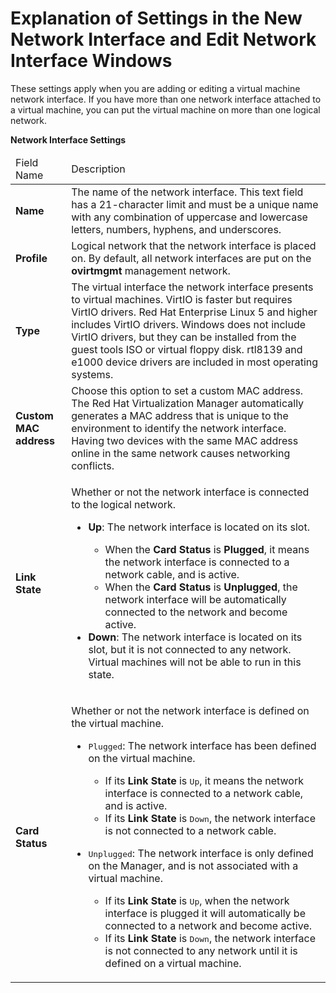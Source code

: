 # Explanation of Settings in the New Network Interface and Edit Network Interface Windows

These settings apply when you are adding or editing a virtual machine network interface. If you have more than one network interface attached to a virtual machine, you can put the virtual machine on more than one logical network.

**Network Interface Settings**

<table>
 <thead>
  <tr>
   <td>Field Name</td>
   <td>Description</td>
  </tr>
 </thead>
 <tbody>
  <tr>
   <td><b>Name</b></td>
   <td>The name of the network interface. This text field has a 21-character limit and must be a unique name with any combination of uppercase and lowercase letters, numbers, hyphens, and underscores.</td>
  </tr>
  <tr>
   <td><b>Profile</b></td>
   <td>Logical network that the network interface is placed on. By default, all network interfaces are put on the <b>ovirtmgmt</b> management network.</td>
  </tr>
  <tr>
   <td><b>Type</b></td>
   <td>The virtual interface the network interface presents to virtual machines. VirtIO is faster but requires VirtIO drivers. Red Hat Enterprise Linux 5 and higher includes VirtIO drivers. Windows does not include VirtIO drivers, but they can be installed from the guest tools ISO or virtual floppy disk. rtl8139 and e1000 device drivers are included in most operating systems.</td>
  </tr>
  <tr>
   <td><b>Custom MAC address</b></td>
   <td>Choose this option to set a custom MAC address. The Red Hat Virtualization Manager automatically generates a MAC address that is unique to the environment to identify the network interface. Having two devices with the same MAC address online in the same network causes networking conflicts.</td>
  </tr>
  <tr>
   <td><b>Link State</b></td>
   <td>
    <p>Whether or not the network interface is connected to the logical network.</p>
    <ul>
     <li>
      <p><b>Up</b>: The network interface is located on its slot.</p>
      <ul>
       <li>When the <b>Card Status</b> is <b>Plugged</b>, it means the network interface is connected to a network cable, and is active.</li>
       <li>When the <b>Card Status</b> is <b>Unplugged</b>, the network interface will be automatically connected to the network and become active.</li>
      </ul>
     </li>
     <li><b>Down</b>: The network interface is located on its slot, but it is not connected to any network. Virtual machines will not be able to run in this state.</li>
    </ul>
   </td>
  </tr>
  <tr>
   <td><b>Card Status</b></td>
   <td>
    <p>Whether or not the network interface is defined on the virtual machine.</p>
    <ul>
     <li>
      <p><tt>Plugged</tt>: The network interface has been defined on the virtual machine.</p>
      <ul>
       <li>If its <b>Link State</b> is <tt>Up</tt>, it means the network interface is connected to a network cable, and is active.</li>
       <li>If its <b>Link State</b> is <tt>Down</tt>, the network interface is not connected to a network cable.</li>
      </ul>
     </li>
     <li>
      <p><tt>Unplugged</tt>: The network interface is only defined on the Manager, and is not associated with a virtual machine.</p>
      <ul>
       <li>If its <b>Link State</b> is <tt>Up</tt>, when the network interface is plugged it will automatically be connected to a network and become active.</li>
       <li>If its <b>Link State</b> is <tt>Down</tt>, the network interface is not connected to any network until it is defined on a virtual machine.</li>
      </ul>
     </li>
    </ul>
   </td>
  </tr> 
 </tbody>
</table>

